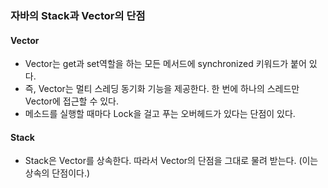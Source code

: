 ### 자바의 Stack과 Vector의 단점

#### Vector

+ Vector는 get과 set역할을 하는 모든 메서드에 synchronized 키워드가 붙어 있다.
+ 즉, Vector는 멀티 스레딩 동기화 기능을 제공한다. 한 번에 하나의 스레드만 Vector에 접근할 수 있다.
+ 메소드를 실행할 때마다 Lock을 걸고 푸는 오버헤드가 있다는 단점이 있다.



#### Stack

+ Stack은 Vector를 상속한다. 따라서 Vector의 단점을 그대로 물려 받는다. (이는 상속의 단점이다.)